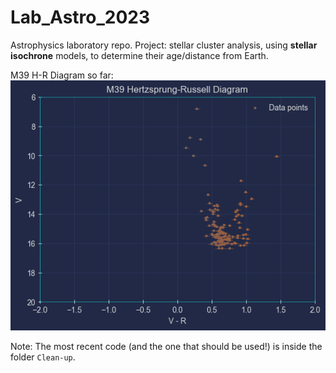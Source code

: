 # Lab_Astro_2023
Astrophysics laboratory repo. Project: stellar cluster analysis, using **stellar isochrone** models, to determine their age/distance from Earth.

M39 H-R Diagram so far:
![Sample_Image](./H-R_Diagram_M39.png)

Note: The most recent code (and the one that should be used!) is inside the folder `Clean-up`.
